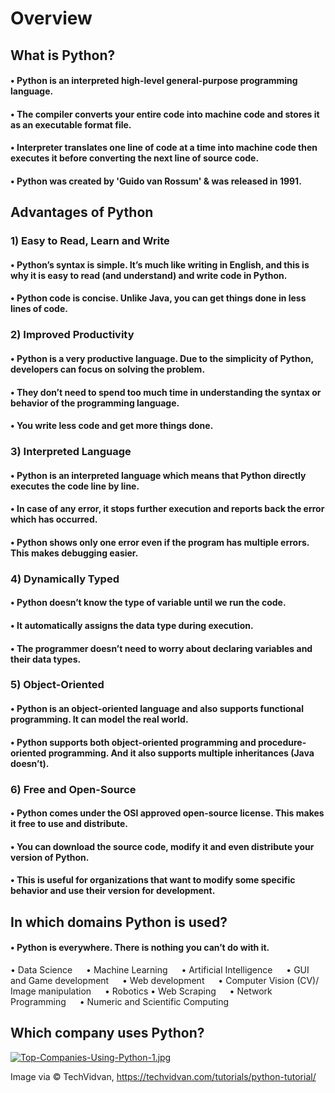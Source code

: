 # Overview

## What is Python?

#### • Python is an interpreted high-level general-purpose programming language.
#### • The compiler converts your entire code into machine code and stores it as an executable format file.
#### • Interpreter translates one line of code at a time into machine code then executes it before converting the next line of source code.
#### • Python was created by 'Guido van Rossum' & was released in 1991.

## Advantages of Python 

### 1) Easy to Read, Learn and Write
####     • Python’s syntax is simple. It’s much like writing in English, and this is why it is easy to read (and understand) and write code in Python.
####    • Python code is concise. Unlike Java, you can get things done in less lines of code.

### 2) Improved Productivity
####     • Python is a very productive language.  Due to the simplicity of Python, developers can focus on solving the problem.
####     • They don’t need to spend too much time in understanding the syntax or behavior of the programming language.
####     • You write less code and get more things done.

### 3) Interpreted Language
####     • Python is an interpreted language which means that Python directly executes the code line by line.
####     • In case of any error, it stops further execution and reports back the error which has occurred.
####     • Python shows only one error even if the program has multiple errors. This makes debugging easier.

### 4) Dynamically Typed
####     • Python doesn’t know the type of variable until we run the code.
####     • It automatically assigns the data type during execution.
####     • The programmer doesn’t need to worry about declaring variables and their data types.

### 5)  Object-Oriented
####     • Python is an object-oriented language and also supports functional programming. It can model the real world.
####     • Python supports both object-oriented programming and procedure-oriented programming. And it also supports multiple inheritances (Java doesn’t).

### 6) Free and Open-Source
####     • Python comes under the OSI approved open-source license. This makes it free to use and distribute.
####     • You can download the source code, modify it and even distribute your version of Python.
####     • This is useful for organizations that want to modify some specific behavior and use their version for development.

## In which domains Python is used?
####     • Python is everywhere. There is nothing you can’t do with it.

• Data Science &emsp; • Machine Learning &emsp; • Artificial Intelligence &emsp; • GUI and Game development &emsp;
• Web development &emsp; • Computer Vision (CV)/ Image manipulation &emsp; • Robotics
• Web Scraping &emsp; • Network Programming &emsp; • Numeric and Scientific Computing

## Which company uses Python?

[![Top-Companies-Using-Python-1.jpg](https://i2.wp.com/techvidvan.com/tutorials/wp-content/uploads/sites/2/2019/12/Top-Companies-Using-Python-1.jpg?ssl=1)](#)

Image via © TechVidvan, https://techvidvan.com/tutorials/python-tutorial/

